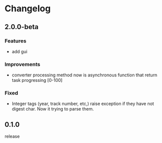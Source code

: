 # Changelog

## 2.0.0-beta

### Features

* add gui

### Improvements

* converter processing method now is asynchronous function that return task progressing [0-100]

### Fixed

* Integer tags (year, track number, etc,) raise exception if they have not digest char. Now it trying to parse them.

## 0.1.0

release

